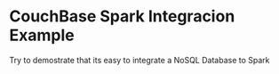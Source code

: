 # CouchBase Spark Integracion Example
Try to demostrate that its easy to integrate  a NoSQL Database to Spark